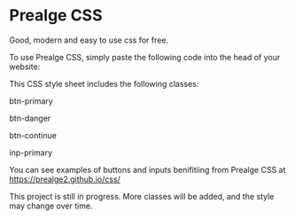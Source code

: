 # Prealge CSS
Good, modern and easy to use css for free.


To use Prealge CSS, simply paste the following code into the head of your website:
<link rel='stylesheet' href='https://prealge2.github.io/css/style.css' crossorigin='anonymous'>


This CSS style sheet includes the following classes: 

btn-primary

btn-danger

btn-continue

inp-primary

    
 You can see examples of buttons and inputs benifitiing from Prealge CSS at https://prealge2.github.io/css/
 
 
 This project is still in progress. More classes will be added, and the style may change over time.
